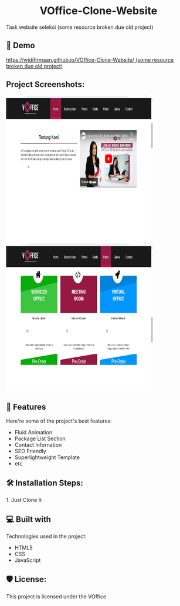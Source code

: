 <h1 align="center" id="title">VOffice-Clone-Website</h1>

<p id="description">Task website seleksi (some resource broken due old project)</p>

<h2>🚀 Demo</h2>

[https://widifirmaan.github.io/VOffice-Clone-Website/ (some resource broken due old project)](https://widifirmaan.github.io/VOffice-Clone-Website/)

<h2>Project Screenshots:</h2>

<img src="https://raw.githubusercontent.com/widifirmaan/VOffice-Clone-Website/refs/heads/main/Screenshot%20(40).png" alt="project-screenshot" width="400" height="400/">

<img src="https://raw.githubusercontent.com/widifirmaan/VOffice-Clone-Website/refs/heads/main/Screenshot%20(41).png" alt="project-screenshot" width="400" height="400/">

  
  
<h2>🧐 Features</h2>

Here're some of the project's best features:

*   Fluid Animation
*   Package List Section
*   Contact Infornation
*   SEO Friendly
*   Superlightweight Template
*   etc

<h2>🛠️ Installation Steps:</h2>

<p>1. Just Clone It</p>

  
  
<h2>💻 Built with</h2>

Technologies used in the project:

*   HTML5
*   CSS
*   JavaScript

<h2>🛡️ License:</h2>

This project is licensed under the VOffice
